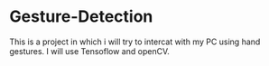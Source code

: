# Gesture-Detection

This is a project in which i will try to intercat with my PC using hand gestures.
I will use Tensoflow and openCV.
